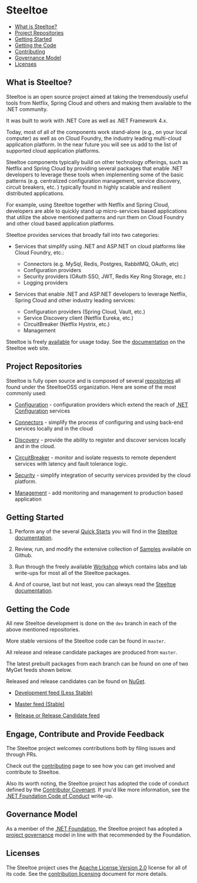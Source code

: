 # Steeltoe

* [What is Steeltoe?](#overview)
* [Project Repositories](#project-repositories)
* [Getting Started](#getting-started)
* [Getting the Code](#getting-code)
* [Contributing](#contributing)
* [Governance Model](#governance-model)
* [Licenses](#licenses)

## <a name="overview"></a>What is Steeltoe?
Steeltoe is an open source project aimed at taking the tremendously useful tools from Netflix, Spring Cloud and others and making them available to the .NET community.

It was built to work with .NET Core as well as .NET Framework 4.x.

Today, most of all of the components work stand-alone (e.g., on  your local computer) as well as on Cloud Foundry, the industry leading multi-cloud application platform. In the near future you will see us add to the list of supported cloud application platforms.

Steeltoe components typically build on other technology offerings, such as Netflix and Spring Cloud by providing several packages that enable .NET developers to leverage these tools when implementing some of the basic patterns (e.g. centralized configuration management, service discovery, circuit breakers, etc. ) typically found in highly scalable and resilient distributed applications.

For example, using Steeltoe together with Netflix and Spring Cloud, developers are able to quickly stand up micro-services based applications that utilize the above mentioned patterns and run them on Cloud Foundry and other cloud based application platforms.

Steeltoe provides services that broadly fall into two categories:

* Services that simplify using .NET and ASP.NET on cloud platforms like Cloud Foundry, etc.:
  * Connectors (e.g. MySql, Redis, Postgres, RabbitMQ, OAuth, etc)
  * Configuration providers
  * Security providers (OAuth SSO, JWT, Redis Key Ring Storage, etc.)
  * Logging providers

* Services that enable .NET and ASP.NET developers to leverage Netflix, Spring Cloud and other industry leading services:
  * Configuration providers (Spring Cloud, Vault, etc.)
  * Service Discovery client (Netflix Eureka, etc.)
  * CircuitBreaker (Netflix Hystrix, etc.)
  * Management

Steeltoe is freely [available](https://www.nuget.org/packages?q=steeltoe) for usage today.  See the [documentation](http://http://steeltoe.io/) on the Steeltoe web site.

## <a name="project-repositories"></a>Project Repositories

Steeltoe is fully open source and is composed of several [repositories](https://github.com/SteeltoeOSS) all found under the SteeltoeOSS organization.  Here are some of the most commonly used:

* [Configuration](https://github.com/SteeltoeOSS/Configuration) - configuration providers which extend the reach of [.NET Configuration](https://github.com/aspnet/Configuration) services

* [Connectors](https://github.com/SteeltoeOSS/Connectors) - simplify the process of configuring and using back-end services locally and in the cloud

* [Discovery](https://github.com/SteeltoeOSS/Discovery) - provide the ability to register and discover services locally and in the cloud.

* [CircuitBreaker](https://github.com/SteeltoeOSS/CircuitBreaker) - monitor and isolate requests to remote dependent services with latency and fault tolerance logic.

* [Security](https://github.com/SteeltoeOSS/Security) - simplify integration of security services provided by the cloud platform.

* [Management](https://github.com/SteeltoeOSS/Management) - add monitoring and management to production based application

## <a name="getting-started"></a>Getting Started

1. Perform any of the several [Quick Starts](http://steeltoe.io/docs/steeltoe-configuration/#1-1-quick-start) you will find in the [Steeltoe documentation](http://steeltoe.io/docs/).

1. Review, run, and modify the extensive collection of [Samples](https://github.com/SteeltoeOSS/Samples) available on Github.

1. Run through the freely available [Workshop](https://github.com/SteeltoeOSS/Workshop) which contains labs and lab write-ups for most all of the Steeltoe packages.

1. And of course, last but not least, you can always read the [Steeltoe documentation](http://steeltoe.io/docs/).

## <a name="getting-code"></a>Getting the Code

All new Steeltoe development is done on the `dev` branch in each of the above mentioned repositories.

More stable versions of the Steeltoe code can be found in `master`.

All release and release candidate packages are produced from `master`.

The latest prebuilt packages from each branch can be found on one of two MyGet feeds shown below.

Released and release candidates can be found on [NuGet](https://www.nuget.org/).

* [Development feed (Less Stable)](https://www.myget.org/gallery/steeltoedev)

* [Master feed (Stable)](https://www.myget.org/gallery/steeltoemaster)

* [Release or Release Candidate feed](https://www.nuget.org/)

## <a name="contributing"></a>Engage, Contribute and Provide Feedback

The Steeltoe project welcomes contributions both by filing issues and through PRs.

Check out the [contributing](https://github.com/SteeltoeOSS/Home/tree/master/project-docs/contributing.md) page to see how you can get involved and contribute to Steeltoe.

Also its worth noting, the Steeltoe project has adopted the code of conduct defined by the [Contributor Covenant](http://contributor-covenant.org/).
If you'd like more information, see the [.NET Foundation Code of Conduct](http://www.dotnetfoundation.org/code-of-conduct) write-up.

## <a name="governance-model"></a>Governance Model

As a member of the [.NET Foundation](https://dotnetfoundation.org/), the Steeltoe project has adopted a [project governance](https://github.com/dotnet/home/blob/master/governance/project-governance.md) model in line with that recommended by the Foundation.

## <a name="licenses"></a>Licenses

The Steeltoe project uses the [Apache License Version 2.0](LICENSE) license for all of its code.  See the [contribution licensing](project-docs/contributing-license.md) document for more details.
